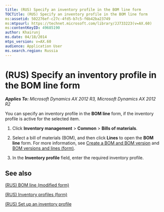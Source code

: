 ```yaml
---
title: (RUS) Specify an inventory profile in the BOM line form
TOCTitle: (RUS) Specify an inventory profile in the BOM line form
ms:assetid: 502276ef-c27c-4fd5-b7c5-f6b42ba23749
ms:mtpsurl: https://technet.microsoft.com/library/JJ733223(v=AX.60)
ms:contentKeyID: 49685190
author: Khairunj
ms.date: 04/18/2014
mtps_version: v=AX.60
audience: Application User
ms.search.region: Russia
---
```


# (RUS) Specify an inventory profile in the BOM line form 


_**Applies To:** Microsoft Dynamics AX 2012 R3, Microsoft Dynamics AX 2012 R2_

You can specify an inventory profile in the **BOM line** form, if the inventory profile is active for the selected item.

1.  Click **Inventory management** \> **Common** \> **Bills of materials**.

2.  Select a bill of materials (BOM), and then click **Lines** to open the **BOM line** form. For more information, see [Create a BOM and BOM version](create-a-bom-and-bom-version.md) and [BOM versions and lines (form)](https://technet.microsoft.com/library/aa615779\(v=ax.60\)).

3.  In the **Inventory profile** field, enter the required inventory profile.

## See also

[(RUS) BOM line (modified form)](https://technet.microsoft.com/library/jj711372\(v=ax.60\))

[(RUS) Inventory profiles (form)](https://technet.microsoft.com/library/jj733188\(v=ax.60\))

[(RUS) Set up an inventory profile](rus-set-up-an-inventory-profile.md)

  


